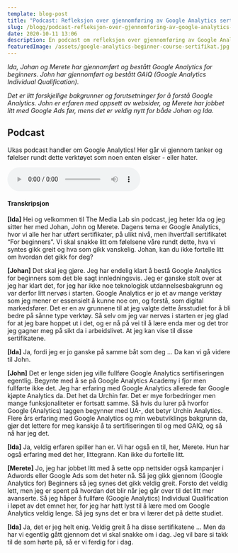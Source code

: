 ```yaml
---
template: blog-post
title: "Podcast: Refleksjon over gjennomføring av Google Analytics sertifisering"
slug: /blogg/podcast-refleksjon-over-gjennomforing-av-google-analytics-sertifisering
date: 2020-10-11 13:06
description: En podcast om refleksjon over gjennomføring av Google Analytics sertifisering
featuredImage: /assets/google-analytics-beginner-course-sertifikat.jpg
---
```

*Ida, Johan og Merete har gjennomført og bestått Google Analytics for beginners. John har gjennomført og bestått GAIQ (Google Analytics Individual Qualification).*

*Det er litt forskjellige bakgrunner og forutsetninger for å forstå Google Analytics. John er erfaren med oppsett av websider, og Merete har jobbet litt med Google Ads før, mens det er veldig nytt for både Johan og Ida.*

## Podcast

Ukas podcast handler om Google Analytics! Her går vi gjennom tanker og følelser rundt dette verktøyet som noen enten elsker - eller hater. 

<audio controls>
  <source src="/assets/the-media-lab-podcast-01-om-google-analytics.ogg" type="audio/ogg">
  <source src="/assets/the-media-lab-podcast-01-om-google-analytics.mp3" type="audio/mpeg">
Nettleseren din støtter ikke audio elementet.
</audio>

#### Transkripsjon

**\[Ida]** Hei og velkommen til The Media Lab sin podcast, jeg heter Ida og jeg sitter her med Johan, John og Merete. Dagens tema er Google Analytics, hvor vi alle her har utført sertifikater, på ulikt nivå, men ihvertfall sertifikatet “For beginners”. Vi skal snakke litt om følelsene våre rundt dette, hva vi syntes gikk greit og hva som gikk vanskelig. Johan, kan du ikke fortelle litt om hvordan det gikk for deg?

**\[Johan]** Det skal jeg gjøre. Jeg har endelig klart å bestå Google Analytics for beginners som det ble sagt innledningsvis. Jeg er ganske stolt over at jeg har klart det, for jeg har ikke noe teknologisk utdannelsesbakgrunn og var derfor litt nervøs i starten. Google Analytics er jo et av mange verktøy som jeg mener er essensielt å kunne noe om, og forstå, som digital markedsfører. Det er en av grunnene til at jeg valgte dette årsstudiet for å bli bedre på sånne type verktøy. Så selv om jeg var nervøs i starten er jeg glad for at jeg bare hoppet ut i det, og er nå på vei til å lære enda mer og det tror jeg gagner meg på sikt da i arbeidslivet. At jeg kan vise til disse sertifikatene.

**\[Ida]** Ja, fordi jeg er jo ganske på samme båt som deg  … Da kan vi gå videre til John. 

**\[John]** Det er lenge siden jeg ville fullføre Google Analytics sertifiseringen egentlig. Begynte med å se på Google Analytics Academy i fjor men fullførte ikke det. Jeg har erfaring med Google Analytics allerede før Google kjøpte Analytics da.   Det het da Urchin før. Det er mye forbedringer men mange funksjonaliteter er fortsatt samme. Så hvis du lurer på hvorfor Google (Analytics) taggen begynner med UA-, det betyr Urchin Analytics. Flere års erfaring med Google Analytics og min webutviklings bakgrunn da, gjør det lettere for meg kanskje å ta sertifiseringen til og med GAIQ, og så nå har jeg det.

**\[Ida]** Ja, veldig erfaren spiller han er. Vi har også en til, her, Merete. Hun har også erfaring med det her, littegrann. Kan ikke du fortelle litt.

**\[Merete]** Jo, jeg har jobbet litt med å sette opp nettsider også kampanjer i Adwords eller Google Ads som det heter nå.  Så jeg gikk gjennom (Google Analytics for) Beginners så jeg synes det gikk veldig greit. Forsto det veldig lett, men jeg er spent på hvordan det blir når jeg går over til det litt mer avanserte. Så jeg håper å fullføre (Google Analytics) Individual Qualification i løpet av det emnet her, for jeg har hatt lyst til å lære med om Google Analytics veldig lenge. Så jeg syns det er bra vi lærer det på dette studiet.

**\[Ida]** Ja, det er jeg helt enig. Veldig greit å ha disse sertifikatene … Men da har vi egentlig gått gjennom det vi skal snakke om i dag. Jeg vil bare si takk til de som hørte på, så er vi ferdig for i dag.
